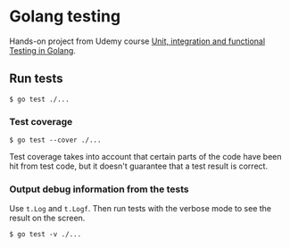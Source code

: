 # Golang testing

Hands-on project from Udemy course [Unit, integration and functional Testing in Golang](https://www.udemy.com/share/1020jMA0QaeF1aTHg=/).


## Run tests

```
$ go test ./...
```

### Test coverage

```
$ go test --cover ./...
```

Test coverage takes into account that certain parts of the code have been hit from test code, but it doesn't guarantee that a test result is correct.

### Output debug information from the tests

Use `t.Log` and `t.Logf`. Then run tests with the verbose mode to see the result on the screen.

```
$ go test -v ./...
```

